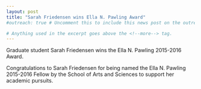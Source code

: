 ```yaml
---
layout: post
title: "Sarah Friedensen wins Ella N. Pawling Award"
#outreach: true # Uncomment this to include this news post on the outreach page.

# Anything used in the excerpt goes above the <!--more--> tag.
---
```


Graduate student Sarah Friedensen wins the Ella N. Pawling 2015-2016 Award. 

Congratulations to Sarah Friedensen for being named the Ella N. Pawling 2015-2016 Fellow by the School of Arts and Sciences to support her academic pursuits.

<!--more-->
